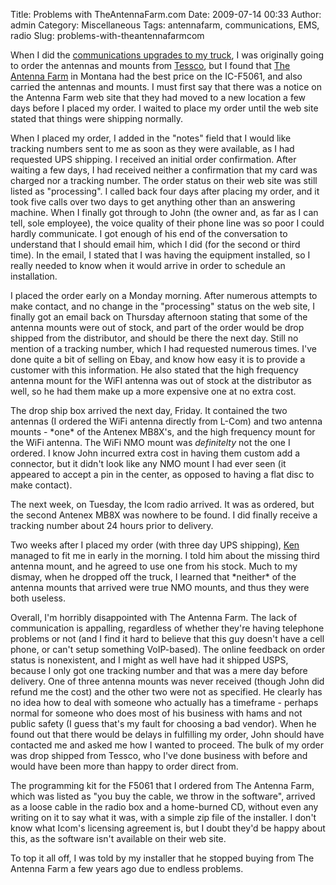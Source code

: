 Title: Problems with TheAntennaFarm.com
Date: 2009-07-14 00:33
Author: admin
Category: Miscellaneous
Tags: antennafarm, communications, EMS, radio
Slug: problems-with-theantennafarmcom

When I did the [communications upgrades to my truck][], I was originally
going to order the antennas and mounts from [Tessco][], but I found that
[The Antenna Farm][] in Montana had the best price on the IC-F5061, and
also carried the antennas and mounts. I must first say that there was a
notice on the Antenna Farm web site that they had moved to a new
location a few days before I placed my order. I waited to place my order
until the web site stated that things were shipping normally.

When I placed my order, I added in the "notes" field that I would like
tracking numbers sent to me as soon as they were available, as I had
requested UPS shipping. I received an initial order confirmation. After
waiting a few days, I had received neither a confirmation that my card
was charged nor a tracking number. The order status on their web site
was still listed as "processing". I called back four days after placing
my order, and it took five calls over two days to get anything other
than an answering machine. When I finally got through to John (the owner
and, as far as I can tell, sole employee), the voice quality of their
phone line was so poor I could hardly communicate. I got enough of his
end of the conversation to understand that I should email him, which I
did (for the second or third time). In the email, I stated that I was
having the equipment installed, so I really needed to know when it would
arrive in order to schedule an installation.

I placed the order early on a Monday morning. After numerous attempts to
make contact, and no change in the "processing" status on the web site,
I finally got an email back on Thursday afternoon stating that some of
the antenna mounts were out of stock, and part of the order would be
drop shipped from the distributor, and should be there the next day.
Still no mention of a tracking number, which I had requested numerous
times. I've done quite a bit of selling on Ebay, and know how easy it is
to provide a customer with this information. He also stated that the
high frequency antenna mount for the WiFI antenna was out of stock at
the distributor as well, so he had them make up a more expensive one at
no extra cost.

The drop ship box arrived the next day, Friday. It contained the two
antennas (I ordered the WiFi antenna directly from L-Com) and two
antenna mounts - \*one\* of the Antenex MB8X's, and the high frequency
mount for the WiFi antenna. The WiFi NMO mount was *definitelty* not the
one I ordered. I know John incurred extra cost in having them custom add
a connector, but it didn't look like any NMO mount I had ever seen (it
appeared to accept a pin in the center, as opposed to having a flat disc
to make contact).

The next week, on Tuesday, the Icom radio arrived. It was as ordered,
but the second Antenex MB8X was nowhere to be found. I did finally
receive a tracking number about 24 hours prior to delivery.

Two weeks after I placed my order (with three day UPS shipping), [Ken][]
managed to fit me in early in the morning. I told him about the missing
third antenna mount, and he agreed to use one from his stock. Much to my
dismay, when he dropped off the truck, I learned that \*neither\* of the
antenna mounts that arrived were true NMO mounts, and thus they were
both useless.

Overall, I'm horribly disappointed with The Antenna Farm. The lack of
communication is appalling, regardless of whether they're having
telephone problems or not (and I find it hard to believe that this guy
doesn't have a cell phone, or can't setup something VoIP-based). The
online feedback on order status is nonexistent, and I might as well have
had it shipped USPS, because I only got one tracking number and that was
a mere day before delivery. One of three antenna mounts was never
received (though John did refund me the cost) and the other two were not
as specified. He clearly has no idea how to deal with someone who
actually has a timeframe - perhaps normal for someone who does most of
his business with hams and not public safety (I guess that's my fault
for choosing a bad vendor). When he found out that there would be delays
in fulfilling my order, John should have contacted me and asked me how I
wanted to proceed. The bulk of my order was drop shipped from Tessco,
who I've done business with before and would have been more than happy
to order direct from.

The programming kit for the F5061 that I ordered from The Antenna Farm,
which was listed as "you buy the cable, we throw in the software",
arrived as a loose cable in the radio box and a home-burned CD, without
even any writing on it to say what it was, with a simple zip file of the
installer. I don't know what Icom's licensing agreement is, but I doubt
they'd be happy about this, as the software isn't available on their web
site.

To top it all off, I was told by my installer that he stopped buying
from The Antenna Farm a few years ago due to endless problems.

  [communications upgrades to my truck]: http://blog.jasonantman.com/2009/07/update-on-my-f-250-icom-mobile-antennas-strobes/
  [Tessco]: http://www.tessco.com/
  [The Antenna Farm]: http://www.theantennafarm.com
  [Ken]: http://kensautoelectric.com/
